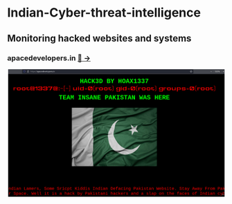 # Indian-Cyber-threat-intelligence
## Monitoring hacked websites and systems

### apacedevelopers.in [🔎 &#x2192;](https://apacedevelopers.in/)
<div align="center"><img src="screenshot/apacedevelopers_in.png" width="500" /></div>
